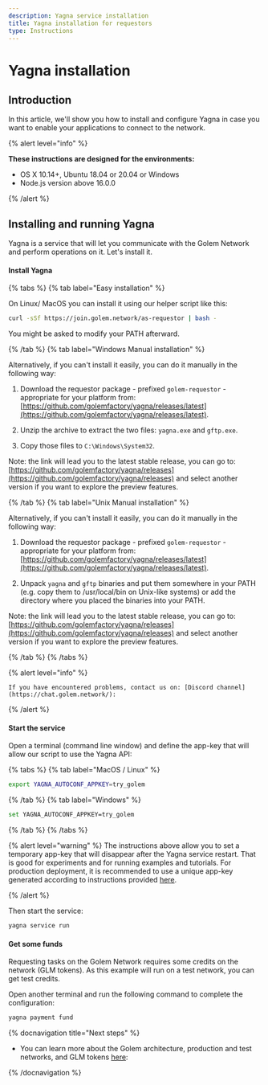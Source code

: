 ```yaml
---
description: Yagna service installation
title: Yagna installation for requestors
type: Instructions
---
```


# Yagna installation

## Introduction

In this article, we'll show you how to install and configure Yagna in case you want to enable your applications to connect to the network.     

{% alert level="info" %}

**These instructions are designed for the environments:**

* OS X 10.14+, Ubuntu 18.04 or 20.04 or Windows
* Node.js version above 16.0.0

{% /alert %}

## Installing and running Yagna 

Yagna is a service that will let you communicate with the Golem Network and perform operations on it. Let's install it.

#### Install Yagna


{% tabs %}
{% tab label="Easy installation" %}    

On Linux/ MacOS you can install it using our helper script like this:
    
```bash
curl -sSf https://join.golem.network/as-requestor | bash -
```
You might be asked to modify your PATH afterward.

{% /tab %}
{% tab label="Windows Manual installation" %}    

Alternatively, if you can't install it easily, you can do it manually in the following way:
    
1. Download the requestor package - prefixed `golem-requestor` - appropriate for your platform from: [https://github.com/golemfactory/yagna/releases/latest](https://github.com/golemfactory/yagna/releases/latest).
    
2. Unzip the archive to extract the two files: `yagna.exe` and `gftp.exe`.
3. Copy those files to `C:\Windows\System32`.
    
Note: the link will lead you to the latest stable release, you can go to: [https://github.com/golemfactory/yagna/releases](https://github.com/golemfactory/yagna/releases) and select another version if you want to explore the preview features.

{% /tab %}
{% tab label="Unix Manual installation" %}


Alternatively, if you can't install it easily, you can do it manually in the following way:
    
1. Download the requestor package - prefixed `golem-requestor` - appropriate for your platform from: [https://github.com/golemfactory/yagna/releases/latest](https://github.com/golemfactory/yagna/releases/latest).
    
2. Unpack `yagna` and `gftp` binaries and put them somewhere in your PATH (e.g. copy them to /usr/local/bin on Unix-like systems) or add the directory where you placed the binaries into your PATH.

Note: the link will lead you to the latest stable release, you can go to: [https://github.com/golemfactory/yagna/releases](https://github.com/golemfactory/yagna/releases) and select another version if you want to explore the preview features.

{% /tab %}
{% /tabs %}

{% alert level="info" %}

    If you have encountered problems, contact us on: [Discord channel](https://chat.golem.network/): 
{% /alert  %}

#### Start the service

Open a terminal (command line window) and define the app-key that will allow our script to use the Yagna API:


{% tabs %}
{% tab label="MacOS / Linux" %}  
   
```bash
export YAGNA_AUTOCONF_APPKEY=try_golem
```

{% /tab %}
{% tab label="Windows" %}
    
```bash
set YAGNA_AUTOCONF_APPKEY=try_golem
```

{% /tab %}
{% /tabs %}

{% alert level="warning" %}
The instructions above allow you to set a temporary app-key that will disappear after the Yagna service restart. That is good for experiments and for running examples and tutorials. For production deployment, it is recommended to use a unique app-key generated according to instructions provided [here](/docs/creators/javascript/examples/using-app-keys#creating-unique-app-keys).

{% /alert %}


Then start the service:

```bash
yagna service run
```


#### Get some funds

Requesting tasks on the Golem Network requires some credits on the network (GLM tokens). 
As this example will run on a test network, you can get test credits.

Open another terminal and run the following command to complete the configuration:

```bash
yagna payment fund
```


    
{% docnavigation title="Next steps" %}

- You can learn more about the Golem architecture, production and test networks, and GLM tokens [here](/docs/golem/overview):

{% /docnavigation %}






